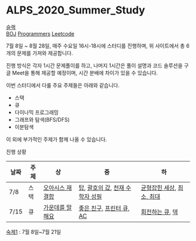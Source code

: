 # ALPS_2020_Summer_Study

[슬랙](https://app.slack.com/client/T014D4RNEQM/C014T4VHCKB/user_profile/U015ZV940LX)  
[BOJ](boj.kr) [Programmers](https://programmers.co.kr/) [Leetcode](https://leetcode.com/)  

7월 8일 ~ 8월 28일, 매주 수요일 16시-18시에 스터디를 진행하며, 위 사이트에서 총 6개의 문제를 가져와 제공합니다.  

진행 방식은 각자 1시간 문제풀이를 하고, 나머지 1시간은 풀이 설명과 코드 솔루션을 구글 Meet을 통해 제공할 예정이며, 시간 분배에 차이가 있을 수 있습니다.  

이번 스터디에서 다룰 주요 주제들은 아래와 같습니다.  

- 스택
- 큐
- 다이나믹 프로그래밍  
- 그래프와 탐색(BFS/DFS)  
- 이분탐색  

이 외에 부가적인 주제가 함께 나올 수 있습니다.  

진행 상황  

| 날짜 | 주제 | 상 | 중 | 하 |
|------|-----|----|----|-----|
| 7/8 | 스택 | [오아시스 재결합](https://www.acmicpc.net/problem/3015) | [탑](https://www.acmicpc.net/problem/2493), [괄호의 값](https://www.acmicpc.net/problem/2504), [천재 수학자 성필](https://www.acmicpc.net/problem/15815) | [균형잡힌 세상](https://www.acmicpc.net/problem/4949), [최소, 최대](https://www.acmicpc.net/problem/10818) |
| 7/15 | 큐 | [가운데를 말해요](https://www.acmicpc.net/problem/1655) | [좋은 친구](https://www.acmicpc.net/problem/3078), [프린터 큐](https://www.acmicpc.net/problem/1966), [AC](https://www.acmicpc.net/problem/5430) | [회전하는 큐](https://www.acmicpc.net/problem/1021), [덱](https://www.acmicpc.net/problem/10866) |

[숙제1](https://docs.google.com/document/d/1S7tdaAIsUO7eRL0aLghEnbJUKpz8bZPqbodfmdxuQCk/edit#) : 7월 8일~7월 21일  


